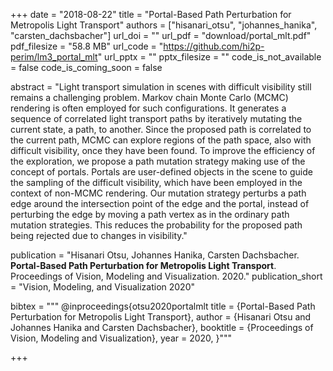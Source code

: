 +++
date = "2018-08-22"
title = "Portal-Based Path Perturbation for Metropolis Light Transport"
authors = ["hisanari_otsu", "johannes_hanika", "carsten_dachsbacher"]
url_doi = ""
url_pdf = "download/portal_mlt.pdf"
pdf_filesize = "58.8 MB"
url_code = "https://github.com/hi2p-perim/lm3_portal_mlt"
url_pptx = ""
pptx_filesize = ""
code_is_not_available = false
code_is_coming_soon = false

abstract = "Light transport simulation in scenes with difficult visibility still remains a challenging problem. Markov chain Monte Carlo (MCMC) rendering is often employed for such configurations. It generates a sequence of correlated light transport paths by iteratively mutating the current state, a path, to another. Since the proposed path is correlated to the current path, MCMC can explore regions of the path space, also with difficult visibility, once they have been found. To improve the efficiency of the exploration, we propose a path mutation strategy making use of the concept of portals. Portals are user-defined objects in the scene to guide the sampling of the difficult visibility, which have been employed in the context of non-MCMC rendering. Our mutation strategy perturbs a path edge around the intersection point of the edge and the portal, instead of perturbing the edge by moving a path vertex as in the ordinary path mutation strategies. This reduces the probability for the proposed path being rejected due to changes in visibility."


publication = "Hisanari Otsu, Johannes Hanika, Carsten Dachsbacher. **Portal-Based Path Perturbation for Metropolis Light Transport**. Proceedings of Vision, Modeling and Visualization. 2020."
publication_short = "Vision, Modeling, and Visualization 2020"

bibtex = """
@inproceedings{otsu2020portalmlt
  title = {Portal-Based Path Perturbation for Metropolis Light Transport},
  author = {Hisanari Otsu and Johannes Hanika and Carsten Dachsbacher},
  booktitle = {Proceedings of Vision, Modeling and Visualization},
  year = 2020,
}"""

+++
